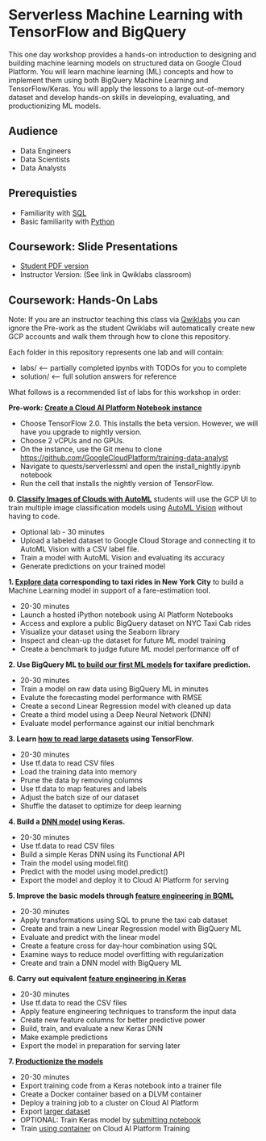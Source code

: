 # Serverless Machine Learning with TensorFlow and BigQuery

This one day workshop provides a hands-on introduction to designing and building machine learning models on structured data on Google Cloud Platform. You will learn machine learning (ML) concepts and how to implement them using both BigQuery Machine Learning and TensorFlow/Keras. You will apply the lessons to a large out-of-memory dataset and develop hands-on skills in developing, evaluating, and productionizing ML models.

## Audience
- Data Engineers
- Data Scientists
- Data Analysts

## Prerequisties 
- Familiarity with [SQL](https://en.wikipedia.org/wiki/SQL)
- Basic familiarity with [Python](https://en.wikipedia.org/wiki/Python_(programming_language))

## Coursework: Slide Presentations
- [Student PDF version](https://storage.cloud.google.com/cloud-training/serverlessml/1.0/slides/Serverless%20ML%20with%20TensorFlow%20and%20BigQuery.pdf?folder=true&organizationId=true)
- Instructor Version: (See link in Qwiklabs classroom)

## Coursework: Hands-On Labs

Note: If you are an instructor teaching this class via [Qwiklabs](https://www.qwiklabs.com) you can ignore the Pre-work as the student Qwiklabs will automatically create new GCP accounts and walk them through how to clone this repository. 

Each folder in this repository represents one lab and will contain:
  * labs/ <-- partially completed ipynbs with TODOs for you to complete
  * solution/ <-- full solution answers for reference
  
 What follows is a recommended list of labs for this workshop in order:

__Pre-work: [Create a Cloud AI Platform Notebook instance](http://console.cloud.google.com/mlengine/notebooks/create-instance)__
   * Choose TensorFlow 2.0.  This installs the beta version. However, we will have you upgrade to nightly version.
   * Choose 2 vCPUs and no GPUs.
   * On the instance, use the Git menu to clone https://github.com/GoogleCloudPlatform/training-data-analyst
   * Navigate to quests/serverlessml and open the install_nightly.ipynb notebook
   * Run the cell that installs the nightly version of TensorFlow.

__0. [Classify Images of Clouds with AutoML](https://www.qwiklabs.com/focuses/1779?parent=catalog)__ students will use the GCP UI to train multiple image classification models using [AutoML Vision](https://cloud.google.com/vision/automl/docs/) without having to code. 
   * Optional lab - 30 minutes
   * Upload a labeled dataset to Google Cloud Storage and connecting it to AutoML Vision with a CSV label file.
   * Train a model with AutoML Vision and evaluating its accuracy
   * Generate predictions on your trained model

__1. [Explore data](01_explore/) corresponding to taxi rides in New York City__ to build a Machine Learning model in support of a fare-estimation tool.
   * 20-30 minutes
   * Launch a hosted iPython notebook using AI Platform Notebooks
   * Access and explore a public BigQuery dataset on NYC Taxi Cab rides
   * Visualize your dataset using the Seaborn library
   * Inspect and clean-up the dataset for future ML model training
   * Create a benchmark to judge future ML model performance off of

__2. Use BigQuery ML [to build our first ML models](02_bqml/) for taxifare prediction.__
   * 20-30 minutes
   * Train a model on raw data using BigQuery ML in minutes
   * Evalute the forecasting model performance with RMSE
   * Create a second Linear Regression model with cleaned up data
   * Create a third model using a Deep Neural Network (DNN)
   * Evaluate model performance against our initial benchmark

__3. Learn [how to read large datasets](03_tfdata/) using TensorFlow.__
   * 20-30 minutes
   * Use tf.data to read CSV files
   * Load the training data into memory
   * Prune the data by removing columns
   * Use tf.data to map features and labels
   * Adjust the batch size of our dataset
   * Shuffle the dataset to optimize for deep learning

__4. Build a [DNN model](04_keras/) using Keras.__
   * 20-30 minutes
   * Use tf.data to read CSV files
   * Build a simple Keras DNN using its Functional API
   * Train the model using model.fit()
   * Predict with the model using model.predict()
   * Export the model and deploy it to Cloud AI Platform for serving

__5. Improve the basic models through [feature engineering in BQML](05_feateng/)__
   * 20-30 minutes
   * Apply transformations using SQL to prune the taxi cab dataset
   * Create and train a new Linear Regression model with BigQuery ML
   * Evaluate and predict with the linear model
   * Create a feature cross for day-hour combination using SQL
   * Examine ways to reduce model overfitting with regularization
   * Create and train a DNN model with BigQuery ML

__6. Carry out equivalent [feature engineering in Keras](06_feateng_keras/)__
   * 20-30 minutes
   * Use tf.data to read the CSV files
   * Apply feature engineering techniques to transform the input data
   * Create new feature columns for better predictive power
   * Build, train, and evaluate a new Keras DNN
   * Make example predictions
   * Export the model in preparation for serving later

__7. [Productionize the models](07_caip/)__
   * 20-30 minutes
   * Export training code from a Keras notebook into a trainer file
   * Create a Docker container based on a DLVM container
   * Deploy a training job to a cluster on Cloud AI Platform
   * Export [larger dataset](07_caip/solution/export_data.ipynb)
   * OPTIONAL: Train Keras model by [submitting notebook](07_caip/solution/run_notebook.sh)
   * Train [using container](07_caip/solution/train_caip.ipynb) on Cloud AI Platform Training


   
   

